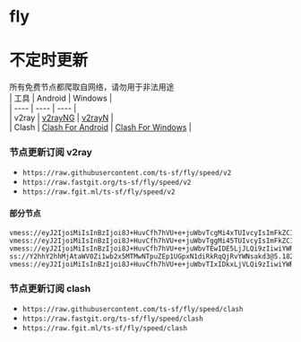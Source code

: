 # fly
# 不定时更新
所有免费节点都爬取自网络，请勿用于非法用途  
|  工具  | Android  | Windows  |  
|  ----  | ----   | ----  |  
| v2ray  | [v2rayNG](https://github.com/2dust/v2rayNG/releases) | [v2rayN](https://github.com/2dust/v2rayN/releases) |  
| Clash  | [Clash For Android](https://github.com/Kr328/ClashForAndroid/releases) | [Clash For Windows](https://github.com/Fndroid/clash_for_windows_pkg/releases) | 
  
### 节点更新订阅  v2ray
- `https://raw.githubusercontent.com/ts-sf/fly/speed/v2`  
- `https://raw.fastgit.org/ts-sf/fly/speed/v2`  
- `https://raw.fgit.ml/ts-sf/fly/speed/v2`  
#### 部分节点  
``` 
vmess://eyJ2IjoiMiIsInBzIjoi8J+HuvCfh7hVU+e+juWbvTcgMi4xTUIvcyIsImFkZCI6Inp1bGEuaXIiLCJwb3J0IjoiODAiLCJpZCI6IjNmZDkxOTBlLWExMzItNDJjYS1hMzNiLTRhMzdiNGIzZTBjZCIsImFpZCI6IjAiLCJzY3kiOiJhdXRvIiwibmV0Ijoid3MiLCJ0eXBlIjoibm9uZSIsImhvc3QiOiJwbDItdm1lc3Muc3NobWF4Lnh5eiIsInBhdGgiOiIvdm1lc3MiLCJ0bHMiOiIiLCJzbmkiOiIiLCJ0ZXN0X25hbWUiOiJVU+e+juWbvTcifQ==
vmess://eyJ2IjoiMiIsInBzIjoi8J+HuvCfh7hVU+e+juWbvTggMi45TUIvcyIsImFkZCI6IjE5OC4yLjIwMi4yMyIsInBvcnQiOiIzMDAwMCIsImlkIjoiNDE4MDQ4YWYtYTI5My00Yjk5LTliMGMtOThjYTM1ODBkZDI0IiwiYWlkIjoiNjQiLCJzY3kiOiJhdXRvIiwibmV0Ijoid3MiLCJ0eXBlIjoibm9uZSIsImhvc3QiOiJ3d3cuOTQyMzExNjAueHl6IiwicGF0aCI6Ii9wYXRoLzE3MDA1NzEyMDcyNzciLCJ0bHMiOiJ0bHMiLCJzbmkiOiIiLCJ0ZXN0X25hbWUiOiJVU+e+juWbvTgifQ==
vmess://eyJ2IjoiMiIsInBzIjoi8J+HuvCfh7hVU+e+juWbvTEwIDE5LjJLQi9zIiwiYWRkIjoiMTcwLjY0LjE3NS4xNSIsInBvcnQiOiI4MCIsImlkIjoiMDU3MTc3ZGItZjAwMy00MGRjLWExNGItNDg4ZThjZWVmY2FhIiwiYWlkIjoiMCIsInNjeSI6ImF1dG8iLCJuZXQiOiJ3cyIsInR5cGUiOiJub25lIiwiaG9zdCI6IiIsInBhdGgiOiIvemluZ2Zhc3Qudm4iLCJ0bHMiOiIiLCJzbmkiOiIiLCJ0ZXN0X25hbWUiOiJVU+e+juWbvTEwIn0=
ss://Y2hhY2hhMjAtaWV0Zi1wb2x5MTMwNTpuZEp1UGpxN1diRkRqQjRvYWNsakd3@5.182.36.245:10141#%F0%9F%87%BA%F0%9F%87%A6UA%E4%B9%8C%E5%85%8B%E5%85%B0%2059.4KB%2Fs
vmess://eyJ2IjoiMiIsInBzIjoi8J+HuvCfh7hVU+e+juWbvTIxIDkxLjVLQi9zIiwiYWRkIjoibWwyLnNoYWJpamljaGFuZy5jb20iLCJwb3J0IjoiODAiLCJpZCI6IjEwZWEzYjJhLWI2MTUtNDVmMS1iMWI3LWM2MmJhZmU4YzgwYyIsImFpZCI6IjAiLCJzY3kiOiJhdXRvIiwibmV0Ijoid3MiLCJ0eXBlIjoibm9uZSIsImhvc3QiOiJtbDIuc2hhYmlqaWNoYW5nLmNvbSIsInBhdGgiOiIvIiwidGxzIjoiIiwic25pIjoiIiwidGVzdF9uYW1lIjoiVVPnvo7lm70yMSJ9
```
### 节点更新订阅  clash
- `https://raw.githubusercontent.com/ts-sf/fly/speed/clash`  
- `https://raw.fastgit.org/ts-sf/fly/speed/clash`  
- `https://raw.fgit.ml/ts-sf/fly/speed/clash`  


